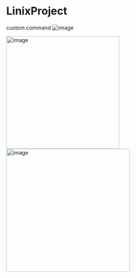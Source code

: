 # LinixProject
custom command 
![image](https://github.com/dhimanshubham22/LinixProject/assets/128880084/aae79781-f7cc-48aa-bf24-4dfa4ee6f793)

<img width="300" alt="image" src="https://github.com/dhimanshubham22/LinixProject/assets/128880084/af7a8862-45c6-45a9-b55e-b1dcac88c0cc">

<img width="328" alt="image" src="https://github.com/dhimanshubham22/LinixProject/assets/128880084/2d129781-e528-4686-b5d4-a3db80eb6d1a">







